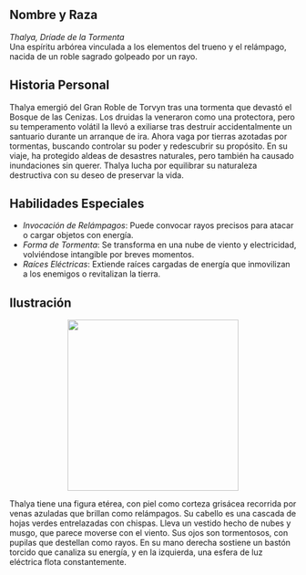 ## Nombre y Raza

*Thalya, Dríade de la Tormenta*  
Una espíritu arbórea vinculada a los elementos del trueno y el relámpago, nacida de un roble sagrado golpeado por un rayo.

## Historia Personal

Thalya emergió del Gran Roble de Torvyn tras una tormenta que devastó el Bosque de las Cenizas. Los druidas la veneraron como una protectora, pero su temperamento volátil la llevó a exiliarse tras destruir accidentalmente un santuario durante un arranque de ira. Ahora vaga por tierras azotadas por tormentas, buscando controlar su poder y redescubrir su propósito. En su viaje, ha protegido aldeas de desastres naturales, pero también ha causado inundaciones sin querer. Thalya lucha por equilibrar su naturaleza destructiva con su deseo de preservar la vida.

## Habilidades Especiales

- *Invocación de Relámpagos*: Puede convocar rayos precisos para atacar o cargar objetos con energía.
- *Forma de Tormenta*: Se transforma en una nube de viento y electricidad, volviéndose intangible por breves momentos.
- *Raíces Eléctricas*: Extiende raíces cargadas de energía que inmovilizan a los enemigos o revitalizan la tierra.

## Ilustración

<p align="center">
  <img width="300" src="https://i.postimg.cc/TYqTgTfR/thalya.jpg">
</p>


Thalya tiene una figura etérea, con piel como corteza grisácea recorrida por venas azuladas que brillan como relámpagos. Su cabello es una cascada de hojas verdes entrelazadas con chispas. Lleva un vestido hecho de nubes y musgo, que parece moverse con el viento. Sus ojos son tormentosos, con pupilas que destellan como rayos. En su mano derecha sostiene un bastón torcido que canaliza su energía, y en la izquierda, una esfera de luz eléctrica flota constantemente.

